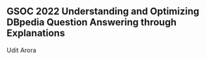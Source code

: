 ## GSOC 2022 Understanding and Optimizing DBpedia Question Answering through Explanations 
Udit Arora